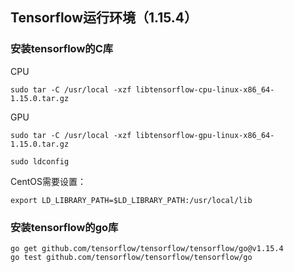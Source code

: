 ## Tensorflow运行环境（1.15.4）



### 安装tensorflow的C库
CPU
```
sudo tar -C /usr/local -xzf libtensorflow-cpu-linux-x86_64-1.15.0.tar.gz
```
GPU
```
sudo tar -C /usr/local -xzf libtensorflow-gpu-linux-x86_64-1.15.0.tar.gz
```

```
sudo ldconfig
```

CentOS需要设置：
```
export LD_LIBRARY_PATH=$LD_LIBRARY_PATH:/usr/local/lib
```



### 安装tensorflow的go库
```
go get github.com/tensorflow/tensorflow/tensorflow/go@v1.15.4
go test github.com/tensorflow/tensorflow/tensorflow/go
```
